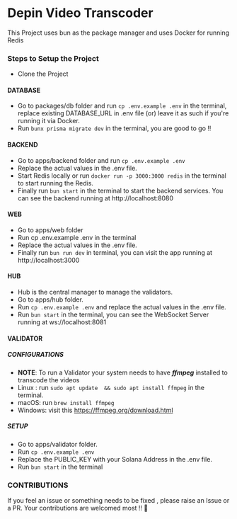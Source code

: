 # Depin Video Transcoder

This Project uses bun as the package manager and uses Docker for running Redis

### Steps to Setup the Project
- Clone the Project

#### DATABASE
- Go to packages/db folder and run  `cp .env.example .env` in the terminal, replace existing DATABASE_URL in .env file (or) leave it as such if you're running it via Docker.
- Run `bunx prisma migrate dev` in the terminal, you are good to go !!

#### BACKEND
- Go to apps/backend folder and run `cp .env.example .env`
- Replace the actual values in the .env file.
- Start Redis locally or run `docker run -p 3000:3000 redis` in the terminal to start running the Redis.
- Finally run `bun start` in the terminal to start the backend services. You can see the backend running at http://localhost:8080

#### WEB
- Go to apps/web folder 
- Run cp .env.example .env in the terminal
-    Replace the actual values in the .env file.
- Finally run `bun run dev` in terminal, you can visit the app running at http://localhost:3000

#### HUB
- Hub is the central manager to  manage the validators.
- Go to apps/hub folder.
- Run `cp .env.example .env` and replace the actual values in the .env file.
- Run `bun start` in the terminal, you can see the WebSocket Server running at ws://localhost:8081

#### VALIDATOR

##### CONFIGURATIONS
- **NOTE**: To run a Validator your system needs to have ***ffmpeg*** installed to transcode the videos
- Linux : run `sudo apt update  && sudo apt install ffmpeg` in the terminal.
- macOS: run `brew install ffmpeg`
- Windows: visit this https://ffmpeg.org/download.html
  
##### SETUP
- Go to apps/validator folder.
- Run `cp .env.example .env`
- Replace the PUBLIC_KEY with your Solana Address in the .env file.
- Run `bun start` in the terminal

### CONTRIBUTIONS
If you feel an issue or something needs to be fixed , please raise an Issue or a PR. Your contributions are welcomed most !! :pray: